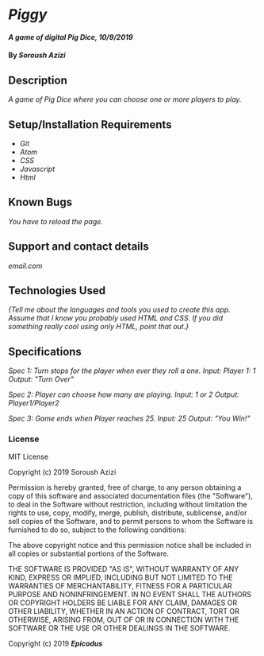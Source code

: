 # _Piggy_

#### _A game of digital Pig Dice, 10/9/2019_

#### By _**Soroush Azizi**_

## Description

_A game of Pig Dice where you can choose one or more players to play._

## Setup/Installation Requirements

* _Git_
* _Atom_
* _CSS_
* _Javascript_
* _Html_

## Known Bugs

_You have to reload the page._

## Support and contact details

_email.com_

## Technologies Used

_{Tell me about the languages and tools you used to create this app. Assume that I know you probably used HTML and CSS. If you did something really cool using only HTML, point that out.}_

## Specifications

_Spec 1: Turn stops for the player when ever they roll a one._
 _Input: Player 1: 1_
 _Output: "Turn Over"_

_Spec 2: Player can choose how many are playing._
  _Input: 1 or 2_
  _Output: Player1/Player2_

_Spec 3: Game ends when Player reaches 25._
  _Input: 25_
  _Output: "You Win!"_

### License

MIT License

Copyright (c) 2019 Soroush Azizi

Permission is hereby granted, free of charge, to any person obtaining a copy
of this software and associated documentation files (the "Software"), to deal
in the Software without restriction, including without limitation the rights
to use, copy, modify, merge, publish, distribute, sublicense, and/or sell
copies of the Software, and to permit persons to whom the Software is
furnished to do so, subject to the following conditions:

The above copyright notice and this permission notice shall be included in all
copies or substantial portions of the Software.

THE SOFTWARE IS PROVIDED "AS IS", WITHOUT WARRANTY OF ANY KIND, EXPRESS OR
IMPLIED, INCLUDING BUT NOT LIMITED TO THE WARRANTIES OF MERCHANTABILITY,
FITNESS FOR A PARTICULAR PURPOSE AND NONINFRINGEMENT. IN NO EVENT SHALL THE
AUTHORS OR COPYRIGHT HOLDERS BE LIABLE FOR ANY CLAIM, DAMAGES OR OTHER
LIABILITY, WHETHER IN AN ACTION OF CONTRACT, TORT OR OTHERWISE, ARISING FROM,
OUT OF OR IN CONNECTION WITH THE SOFTWARE OR THE USE OR OTHER DEALINGS IN THE
SOFTWARE.

Copyright (c) 2019 **_Epicodus_**
